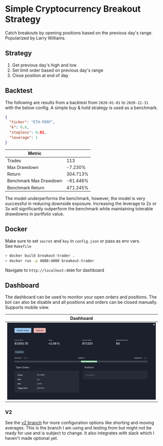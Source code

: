 # Simple Cryptocurrency Breakout Strategy

Catch breakouts by opening positions based on the previous day's range. Popularized by Larry Williams.

## Strategy

1. Get previous day's high and low
2. Set limit order based on previous day's range
3. Close position at end of day

## Backtest

The following are results from a backtest from `2020-01-01` to `2020-12-31` with the below config. A simple buy & hold strategy is used as a benchmark.

```json
{
  "ticker": "ETH-PERP",
  "k": 0.6,
  "stoploss": 0.02,
  "leverage": 1
}
```

| Metric                 |          |
| ---------------------- | -------- |
| Trades                 | 113      |
| Max Drawdown           | -7.230%  |
| Return                 | 304.713% |
| Benchmark Max Drawdown | -61.446% |
| Benchmark Return       | 471.245% |

The model underperforms the benchmark, however, the model is very successful in reducing downside exposure. Increasing the leverage to 2x or 3x will significantly outperform the benchmark while maintaining tolerable drawdowns in portfolio value.

## Docker

Make sure to set `secret` and `key` in `config.json` or pass as env vars.  
See `Makefile`

```bash
> docker build breakout-trader .
> docker run -p 4000:4000 breakout-trader
```

Navigate to `http://localhost:4000` for dashboard

## Dashboard

The dashboard can be used to monitor your open orders and positions. The bot can also be disable and all positions and orders can be closed manually. Supports mobile view.

| Dashhoard                            |
| ------------------------------------ |
| ![alt text](dashboard/dashboard.png) |

### V2

See the [v2 branch](https://github.com/SC4RECOIN/simple-crypto-breakout-strategy/tree/v2) for more configuration options like shorting and moving averages. This is the branch I am using and testing from but might not be ready for use and is subject to change. It also integrates with slack which I haven't made optional yet.
